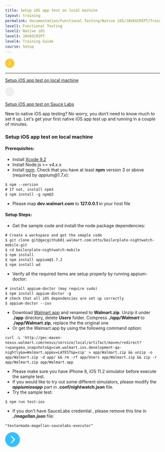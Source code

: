 ```yaml
---
title: Setup iOS app test on local machine
layout: training
permalink: documentation/Functional Testing/Native iOS/JAVASCRIPT/Training Guide/Setup/Setup iOS app test on local machine
level1: Functional Testing
level2: Native iOS
level3: JAVASCRIPT
level4: Training Guide
course: Setup
---
```

<div class="sidebar">
<div class="training-doc-link">
<div class ="training-doc-link-left">
<img class="training-doc-link-left__img" src="/images/training/actived.png" srcset="/images/training/actived@2x.png 2x, /images/training/actived@3x.png 3x" /><hr class="training-doc-link-left__hr training-doc-link-left__hr-pending" /></div>
<p class="training-doc-link__text">
<a class="training-doc-link__text-current" href="./Setup iOS app test on local machine">Setup iOS app test on local machine</a></p>
</div>
<div class="training-doc-link">
<div class ="training-doc-link-left">
<img class="training-doc-link-left__img" src="/images/training/unread.png" srcset="/images/training/unread@2x.png 2x, /images/training/unread@3x.png 3x" /></div>
<p class="training-doc-link__text">
<a class="training-doc-link__text-pending" href="./Setup iOS app test on Sauce Labs">Setup iOS app test on Sauce Labs</a></p>
</div>
</div>
<div class="training-doc-nav-btn">
</div>
<div class="training-content markdown">
<p>New to native iOS app testing? No worry, you don’t need to know much to set it up. Let's get your first native iOS app test up and running in a couple of minutes.</p>
<h3>Setup iOS app test on local machine</h3>
<h4>Prerequisites:</h4>
<ul>
<li>Install <a href="https://developer.apple.com/download/">Xcode 9.2</a></li>
<li>Install Node.js &gt;= v4.x.x</li>
<li>Install <a href="http://nodejs.org/">npm</a>. Check that you have at least <strong>npm</strong> version 3 or above (required by <em>appium@1.7.x</em>):</li>
</ul>
<pre><code class="language-bash">$ npm --version
# If not, install npm3
$ npm install -g npm@3
</code></pre>
<ul>
<li>Please map <strong>dev.walmart.com</strong> to <strong>127.0.0.1</strong> in your host file</li>
</ul>
<h4>Setup Steps:</h4>
<ul>
<li>Get the sample code and install the node package dependencies:</li>
</ul>
<pre><code class="language-bash"># Create a workspace and get the smaple code
$ git clone git@gecgithub01.walmart.com:otto/boilerplate-nightwatch-mobile.git
$ cd boilerplate-nightwatch-mobile 
$ npm install
$ npm install appium@1.7.2
$ npm install wd
</code></pre>
<ul>
<li>Verify all the required items are setup properly by running appium-doctor:</li>
</ul>
<pre><code class="language-bash"># install appium-doctor (may require sudo)
$ npm install appium-doctor -g
# check that all iOS dependencies are set up correctly
$ appium-doctor --ios
</code></pre>
<ul>
<li>Download <a href="http://gec-maven-nexus.walmart.com/nexus/service/local/artifact/maven/redirect?r=pangaea_snapshots&amp;g=com.walmart.ios.development-qa-nightly&amp;a=Walmart.app&amp;v=LATEST&amp;p=zip">Walmart app</a> and renamed to <strong>Walmart.zip</strong>. Unzip it under <strong>./app</strong> directory, delete <strong><em>Users</em></strong> folder. Compress <strong><em>./app/Walmart</em></strong> to <strong>./app/Walmart.zip</strong>, replace the the original one</li>
<li>Or get the Walmart.app by using the following command option:</li>
</ul>
<pre><code class="language-bash">curl -L 'http://gec-maven-nexus.walmart.com/nexus/service/local/artifact/maven/redirect?r=pangaea_snapshots&amp;g=com.walmart.ios.development-qa-nightly&amp;a=Walmart.app&amp;v=LATEST&amp;p=zip' &gt; app/Walmart.zip &amp;&amp; unzip -o app/Walmart.zip -d app/ &amp;&amp; rm -rf app/Users app/Walmart.zip &amp;&amp; zip -r app/Walmart.zip app/Walmart.app
</code></pre>
<ul>
<li>Please make sure you have iPhone 8, iOS 11.2 simulator before execute the sample test.</li>
<li>If you would like to try out some different simulators, please modify the <strong><em>appiumiosapp</em></strong> part in <strong>.conf/nightwatch.json</strong> file.</li>
<li>Try the sample test:</li>
</ul>
<pre><code class="language-bash">$ npm run test:ios
</code></pre>
<ul>
<li>If you don't have SauceLabs credential , please remove this line in <strong><em>./magellan.json</em></strong> file:</li>
</ul>
<pre><code class="language-bash">&quot;testarmada-magellan-saucelabs-executor&quot;
</code></pre>
</div>
<div class="training-doc-nav-btn">
<a href="./Setup iOS app test on Sauce Labs"><img src="/images/training/btn-right.png" srcset="/images/training/btn-right@2x.png 2x, /images/training/btn-right@3x.png 3x" /></a>
</div>
